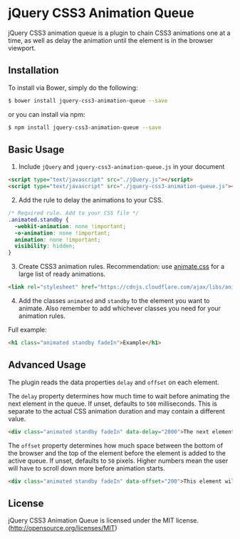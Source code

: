 # jQuery CSS3 Animation Queue

jQuery CSS3 animation queue is a plugin to chain CSS3 animations one at a time, as well as delay the animation until the element is in the browser viewport.

## Installation

To install via Bower, simply do the following:

```bash
$ bower install jquery-css3-animation-queue --save
```
or you can install via npm:

```bash
$ npm install jquery-css3-animation-queue --save
```

## Basic Usage
1. Include `jQuery` and `jquery-css3-animation-queue.js` in your document

  ```html
  <script type="text/javascript" src="./jQuery.js"></script>
  <script type="text/javascript" src="./jquery-css3-animation-queue.js"></script>
  ```

2. Add the rule to delay the animations to your CSS.

  ```css
  /* Required rule. Add to your CSS file */
  .animated.standby {
    -webkit-animation: none !important;
    -o-animation: none !important;
    animation: none !important;
    visibility: hidden;
  }
  ```

3. Create CSS3 animation rules. Recommendation: use [animate.css](https://github.com/daneden/animate.css) for a large list of ready animations.

  ```html
  <link rel="stylesheet" href="https://cdnjs.cloudflare.com/ajax/libs/animate.css/3.5.2/animate.min.css">
  ```

4. Add the classes `animated` and `standby` to the element you want to animate. Also remember to add whichever classes you need for your animation rules.

Full example:
  ```html
  <h1 class="animated standby fadeIn">Example</h1>
  ```

## Advanced Usage

The plugin reads the data properties `delay` and `offset` on each element.

The `delay` property determines how much time to wait before animating the next element in the queue. If unset, defaults to `500` milliseconds. This is separate to the actual CSS animation duration and may contain a different value.
```html
<div class="animated standby fadeIn" data-delay="2000">The next element in queue will animate in two seconds.</div>
```

The `offset` property determines how much space between the bottom of the browser and the top of the element before the element is added to the active queue. If unset, defaults to `50` pixels. Higher numbers mean the user will have to scroll down more before animation starts.
```html
<div class="animated standby fadeIn" data-offset="200">This element will be added to the animation queue when the space between the bottom of the browser and the top of the element is more than 200 pixels.</div>
```
## License
jQuery CSS3 Animation Queue is licensed under the MIT license. (http://opensource.org/licenses/MIT)
